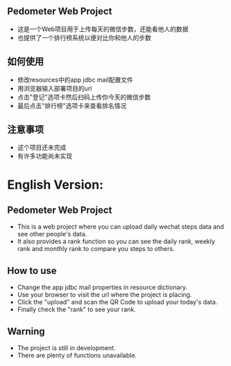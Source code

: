 ## Pedometer Web Project 
- 这是一个Web项目用于上传每天的微信步数，还能看他人的数据 
- 也提供了一个排行榜系统以便对比你和他人的步数 

## 如何使用  
- 修改resources中的app jdbc mail配置文件
- 用浏览器输入部署项目的url 
- 点击"登记"选项卡然后扫码上传你今天的微信步数 
- 最后点击"排行榜"选项卡来查看排名情况 

## 注意事项 
- 这个项目还未完成 
- 有许多功能尚未实现 
 

# English Version: 
## Pedometer Web Project 
- This is a web project where you can upload daily wechat steps data and see other people's data. 
- It also provides a rank function so you can see the daily rank, weekly rank and monthly rank to compare you steps to others. 

## How to use 
- Change the app jdbc mail properties in resource dictionary.
- Use your browser to visit the url where the project is placing. 
- Click the "upload" and scan the QR Code to upload your today's data. 
- Finally check the "rank" to see your rank. 

## Warning 
- The project is still in development. 
- There are plenty of functions unavailable. 